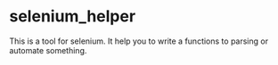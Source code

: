 # selenium_helper
This is a tool for selenium. It help you to write a functions to parsing or automate something.
